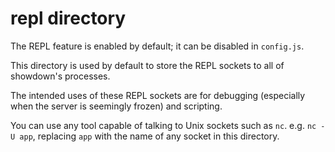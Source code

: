 # repl directory

The REPL feature is enabled by default; it can be disabled in `config.js`.

This directory is used by default to store the REPL sockets to all of showdown's processes.

The intended uses of these REPL sockets are for debugging (especially when the server is seemingly frozen) and scripting.

You can use any tool capable of talking to Unix sockets such as `nc`. e.g. `nc -U app`, replacing `app` with the name of any socket in this directory.
